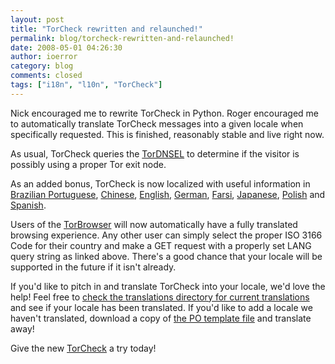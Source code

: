 ```yaml
---
layout: post
title: "TorCheck rewritten and relaunched!"
permalink: blog/torcheck-rewritten-and-relaunched!
date: 2008-05-01 04:26:30
author: ioerror
category: blog
comments: closed
tags: ["i18n", "l10n", "TorCheck"]
---
```


Nick encouraged me to rewrite TorCheck in Python. Roger encouraged me to automatically translate TorCheck messages into a given locale when specifically requested. This is finished, reasonably stable and live right now.

As usual, TorCheck queries the [TorDNSEL](http://exitlist.torproject.org/) to determine if the visitor is possibly using a proper Tor exit node.

As an added bonus, TorCheck is now localized with useful information in [Brazilian Portuguese](//check.torproject.org/?lang=pt_BR), [Chinese](https://check.torproject.org/?lang=zh_CN), [English](//check.torproject.org/?lang=en_US), [German](//check.torproject.org/?lang=de), [Farsi](//check.torproject.org/?lang=fa_IR), [Japanese](//check.torproject.org/?lang=ja), [Polish](https://check.torproject.org/?lang=pl) and [Spanish](https://check.torproject.org/?lang=es_ES).

Users of the [TorBrowser](https://www.torproject.org/torbrowser/) will now automatically have a fully translated browsing experience. Any other user can simply select the proper ISO 3166 Code for their country and make a GET request with a properly set LANG query string as linked above. There's a good chance that your locale will be supported in the future if it isn't already.

If you'd like to pitch in and translate TorCheck into your locale, we'd love the help! Feel free to [check the translations directory for current translations](https://tor-svn.freehaven.net/svn/check/trunk/i18n/) and see if your locale has been translated. If you'd like to add a locale we haven't translated, download a copy of [the PO template file](https://tor-svn.freehaven.net/svn/check/trunk/i18n/TorCheck.pot) and translate away!

Give the new [TorCheck](https://check.torproject.org) a try today!
